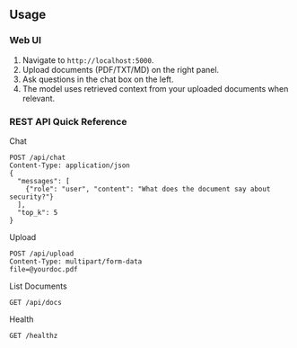 ## Usage

### Web UI
1. Navigate to `http://localhost:5000`.
2. Upload documents (PDF/TXT/MD) on the right panel.
3. Ask questions in the chat box on the left.
4. The model uses retrieved context from your uploaded documents when relevant.

### REST API Quick Reference

Chat
```http
POST /api/chat
Content-Type: application/json
{
  "messages": [
    {"role": "user", "content": "What does the document say about security?"}
  ],
  "top_k": 5
}
```

Upload
```http
POST /api/upload
Content-Type: multipart/form-data
file=@yourdoc.pdf
```

List Documents
```http
GET /api/docs
```

Health
```http
GET /healthz
```



